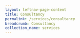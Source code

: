 ```yaml
---
layout: leftnav-page-content
title: Consultancy
permalink: /services/consultancy
breadcrumb: Consultancy
collection_name: services
---
```

